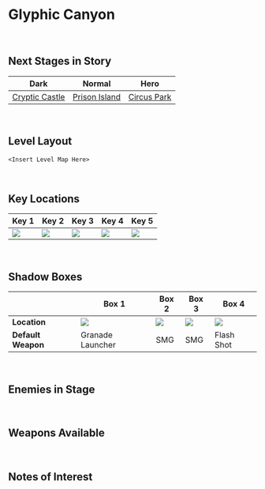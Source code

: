 # Glyphic Canyon

<br />

## Next Stages in Story
|Dark|Normal|Hero|
|--|--|--|
|[Cryptic Castle](../CrypticCastle)|[Prison Island](../PrisonIsland)|[Circus Park](../CircusPark)|

<br />

## Level Layout
```
<Insert Level Map Here>
```

<br />

## Key Locations
|Key 1|Key 2|Key 3|Key 4|Key 5|
|--|--|--|--|--|
|[ ![](../../img/GlyphicCanyon/GlyphicCanyon-Key1.png) ](../../img/GlyphicCanyon/GlyphicCanyon-Key1.png)|[ ![](../../img/GlyphicCanyon/GlyphicCanyon-Key2.png) ](../../img/GlyphicCanyon/GlyphicCanyon-Key2.png)|[ ![](../../img/GlyphicCanyon/GlyphicCanyon-Key3.png) ](../../img/GlyphicCanyon/GlyphicCanyon-Key3.png)|[ ![](../../img/GlyphicCanyon/GlyphicCanyon-Key4.png) ](../../img/GlyphicCanyon/GlyphicCanyon-Key4.png)|[ ![](../../img/GlyphicCanyon/GlyphicCanyon-Key5.png) ](../../img/GlyphicCanyon/GlyphicCanyon-Key5.png)|

<br />

## Shadow Boxes
| |Box 1|Box 2|Box 3|Box 4|
|-|-|-|-|-|
|__Location__|[ ![](../../img/GlyphicCanyon/GlyphicCanyonShadowBox1.png) ](../../img/GlyphicCanyon/GlyphicCanyonShadowBox1.png)|[ ![](../../img/GlyphicCanyon/GlyphicCanyonShadowBox2.png) ](../../img/GlyphicCanyon/GlyphicCanyonShadowBox2.png)|[ ![](../../img/GlyphicCanyon/GlyphicCanyonShadowBox3.png) ](../../img/GlyphicCanyon/GlyphicCanyonShadowBox3.png)|[ ![](../../img/GlyphicCanyon/GlyphicCanyonShadowBox4.png) ](../../img/GlyphicCanyon/GlyphicCanyonShadowBox4.png)|
|__Default Weapon__|Granade Launcher|SMG|SMG|Flash Shot|

<br />

## Enemies in Stage

<br />

## Weapons Available

<br />

## Notes of Interest

<br />